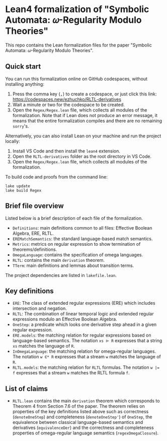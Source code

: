# Lean4 formalization of "Symbolic Automata: 𝜔-Regularity Modulo Theories"

This repo contains the Lean formalization files for the paper "Symbolic Automata: 𝜔-Regularity Modulo Theories".

## Quick start

You can run this formalization online on GitHub codespaces, without installing anything:

  1. Press the comma key (<kbd>,</kbd>) to create a codespace, or just click this link: https://codespaces.new/ezhuchko/RLTL-derivatives
  2. Wait a minute or two for the codespace to be created.
  3. Open the `Regex/Regex.lean` file, which collects all modules of the formalization. Note that if Lean does not produce an error message, it means that the entire formalization compiles and there are no remaining `sorry`'s. 

Alternatively, you can also install Lean on your machine and run the project locally:

  1. Install VS Code and then install the `lean4` extension.
  2. Open the `RLTL-derivatives` folder as the root directory in VS Code.
  3. Open the `Regex/Regex.lean` file, which collects all modules of the formalization.

To build code and proofs from the command line:

```shell
lake update
lake build Regex
```

## Brief file overview

Listed below is a brief description of each file of the formalization.

- `Definitions`: main definitions common to all files: Effective Boolean Algebra, ERE, RLTL.
- `EREMatchSemantics`: the standard language-based match semantics.
- `Metrics`: metrics on regular expression to show termination of theorems/definitions.
- `OmegaLanguage`: contains the specification of omega languages.
- `RLTL`: contains the main `derivation` theorem.
- `TTerm`: main definitions and lemmas about transition terms.

The project dependencies are listed in `lakefile.lean`.

## Key definitions 

* `ERE`: The class of extended regular expressions (ERE) which includes intersection and negation.
* `RLTL`: The combination of linear temporal logic and extended regular expressions modulo an Effective Boolean Algebra.
* `OneStep`: a predicate which looks one derivative step ahead in a given regular expression.
* `ERE.models`: the matching relation for regular expressions based on language-based semantics. The notation `xs ⊫ R` expresses that a string `xs` matches the language of `R`. 
* `InOmegaLanguage`: the matching relation for omega-regular languages. The notation `w ∈* R` expresses that a stream `w` matches the language of `R`.
* `RLTL.models`: the matching relation for `RLTL` formulas. The notation `w |= f` expresses that a stream `w` matches the RLTL formula `f`.

## List of claims 

- `RLTL.lean` contains the main `derivation` theorem which corresponds to Theorem 4 from Section 7.6 of the paper. The theorem relies on properties of the key definitions listed above such as correctness (`denoteOneStep`) and completeness (`denoteOneStep'`) of `OneStep`, the equivalence between classical language-based semantics and derivatives (`equivalenceDer`) and the correctness and completeness properties of omega-regular language semantics (`regexOmegaClosure`). 

